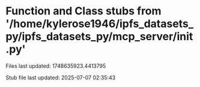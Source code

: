 # Function and Class stubs from '/home/kylerose1946/ipfs_datasets_py/ipfs_datasets_py/mcp_server/__init__.py'

Files last updated: 1748635923.4413795

Stub file last updated: 2025-07-07 02:35:43
